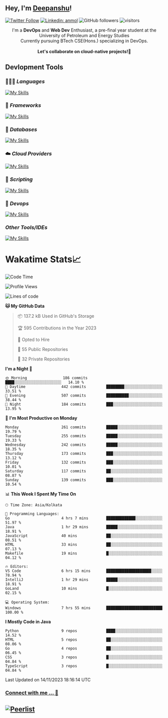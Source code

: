 ## Hey, I'm [Deepanshu](https://bio.link/deepanshgk)!

[![Twitter Follow](https://img.shields.io/twitter/follow/deepanshuurawat?label=Follow)](https://twitter.com/intent/follow?screen_name=deepanshuurawat)
[![Linkedin: anmol](https://img.shields.io/badge/-deepanshu-blue?style=flat-square&logo=Linkedin&logoColor=white&link=https://www.linkedin.com/in/deepanshu-rawat6/)](https://www.linkedin.com/in/deepanshu-rawat6/)
![GitHub followers](https://img.shields.io/github/followers/deepanshu-rawat6?label=Follow&style=social)
![visitors](https://visitor-badge.laobi.icu/badge?page_id=deepanshu-rawat6.deepanshu-rawat6)


<div align="center">
I'm a <b>DevOps</b> and <b>Web Dev</b> Enthusiast, a pre-final year student at the University of Petroleum and Energy Studies <br> Currently pursuing BTech CSE(Hons.) specializing in DevOps.
</div>

<br>

<div align="center">
 <b>Let's collaborate on cloud-native projects!🚀</b>
</div>

## **Devlopment Tools**

### 🧑🏻‍💻 *Languages*
[![My Skills](https://skillicons.dev/icons?i=go,java,py,js,ts,html,css&theme=dark)](https://skillicons.dev)

### 🔎 *Frameworks*
[![My Skills](https://skillicons.dev/icons?i=nodejs,express&theme=dark)](https://skillicons.dev)

### 🛅 *Databases*
[![My Skills](https://skillicons.dev/icons?i=mysql,mongodb,postgres,prisma&theme=dark)](https://skillicons.dev)

### ☁️ *Cloud Providers*
[![My Skills](https://skillicons.dev/icons?i=aws,netlify&theme=dark)](https://skillicons.dev)

### 📜 *Scripting*
[![My Skills](https://skillicons.dev/icons?i=bash&theme=dark)](https://skillicons.dev)

### 👀 *Devops*
[![My Skills](https://skillicons.dev/icons?i=docker,kubernetes,githubactions,jenkins,grafana,prometheus&theme=dark)](https://skillicons.dev)

### *Other Tools/IDEs*
[![My Skills](https://skillicons.dev/icons?i=git,github,vscode,idea,maven&theme=dark)](https://skillicons.dev)

# Wakatime Stats📈

<!--START_SECTION:waka-->
![Code Time](http://img.shields.io/badge/Code%20Time-88%20hrs%2034%20mins-blue)

![Profile Views](http://img.shields.io/badge/Profile%20Views-0-blue)

![Lines of code](https://img.shields.io/badge/From%20Hello%20World%20I%27ve%20Written-1.2%20million%20lines%20of%20code-blue)

**🐱 My GitHub Data** 

> 📦 137.2 kB Used in GitHub's Storage 
 > 
> 🏆 595 Contributions in the Year 2023
 > 
> 💼 Opted to Hire
 > 
> 📜 55 Public Repositories 
 > 
> 🔑 32 Private Repositories 
 > 
**I'm a Night 🦉** 

```text
🌞 Morning                186 commits         ████░░░░░░░░░░░░░░░░░░░░░   14.10 % 
🌆 Daytime                442 commits         ████████░░░░░░░░░░░░░░░░░   33.51 % 
🌃 Evening                507 commits         ██████████░░░░░░░░░░░░░░░   38.44 % 
🌙 Night                  184 commits         ███░░░░░░░░░░░░░░░░░░░░░░   13.95 % 
```
📅 **I'm Most Productive on Monday** 

```text
Monday                   261 commits         █████░░░░░░░░░░░░░░░░░░░░   19.79 % 
Tuesday                  255 commits         █████░░░░░░░░░░░░░░░░░░░░   19.33 % 
Wednesday                242 commits         █████░░░░░░░░░░░░░░░░░░░░   18.35 % 
Thursday                 173 commits         ███░░░░░░░░░░░░░░░░░░░░░░   13.12 % 
Friday                   132 commits         ███░░░░░░░░░░░░░░░░░░░░░░   10.01 % 
Saturday                 117 commits         ██░░░░░░░░░░░░░░░░░░░░░░░   08.87 % 
Sunday                   139 commits         ███░░░░░░░░░░░░░░░░░░░░░░   10.54 % 
```


📊 **This Week I Spent My Time On** 

```text
🕑︎ Time Zone: Asia/Kolkata

💬 Programming Languages: 
Go                       4 hrs 7 mins        █████████████░░░░░░░░░░░░   51.97 % 
Java                     1 hr 29 mins        █████░░░░░░░░░░░░░░░░░░░░   18.91 % 
JavaScript               40 mins             ██░░░░░░░░░░░░░░░░░░░░░░░   08.51 % 
HTML                     33 mins             ██░░░░░░░░░░░░░░░░░░░░░░░   07.13 % 
Makefile                 19 mins             █░░░░░░░░░░░░░░░░░░░░░░░░   04.12 % 

🔥 Editors: 
VS Code                  6 hrs 15 mins       ████████████████████░░░░░   78.94 % 
IntelliJ                 1 hr 29 mins        █████░░░░░░░░░░░░░░░░░░░░   18.91 % 
GoLand                   10 mins             █░░░░░░░░░░░░░░░░░░░░░░░░   02.15 % 

💻 Operating System: 
Windows                  7 hrs 55 mins       █████████████████████████   100.00 % 
```

**I Mostly Code in Java** 

```text
Python                   9 repos             ████░░░░░░░░░░░░░░░░░░░░░   14.52 % 
HTML                     5 repos             ██░░░░░░░░░░░░░░░░░░░░░░░   08.06 % 
Go                       4 repos             ██░░░░░░░░░░░░░░░░░░░░░░░   06.45 % 
CSS                      3 repos             █░░░░░░░░░░░░░░░░░░░░░░░░   04.84 % 
TypeScript               3 repos             █░░░░░░░░░░░░░░░░░░░░░░░░   04.84 % 
```




 Last Updated on 14/11/2023 18:16:14 UTC
<!--END_SECTION:waka-->



### [Connect with me ... 💬](https://bio.link/deepanshgk) 
[![Peerlist](https://github-readme-badge.peerlist.io/api/deepanshurawat6?style=social)](https://peerlist.io/deepanshurawat6) 
---

<!--- 
![Snake animation](https://github.com/deepanshu-rawat6/deepanshu-rawat6/blob/output/github-contribution-grid-snake.svg)
---
--->

<!--- 
[![@deepanshurawat6's Holopin board](https://holopin.io/api/user/board?user=deepanshurawat6)](https://holopin.io/@deepanshurawat6)
---
--->
